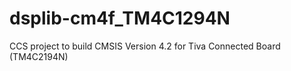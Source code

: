 dsplib-cm4f_TM4C1294N
=====================

CCS project to build CMSIS Version 4.2 for Tiva Connected Board (TM4C2194N)
